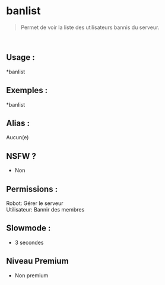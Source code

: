 # banlist

> Permet de voir la liste des utilisateurs bannis du serveur.

<br>

## Usage :

*banlist

## Exemples :

*banlist

## Alias :

Aucun(e)

## NSFW ?

- Non

## Permissions :

Robot: Gérer le serveur
<br>
Utilisateur: Bannir des membres

## Slowmode :

- 3 secondes

## Niveau Premium

- Non premium
